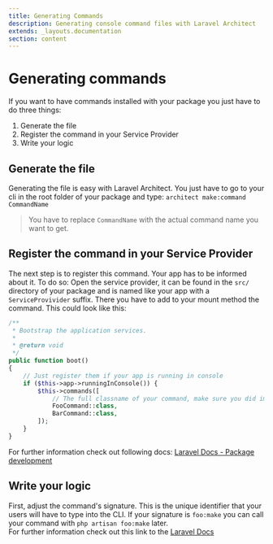 ```yaml
---
title: Generating Commands
description: Generating console command files with Laravel Architect
extends: _layouts.documentation
section: content
---
```


# Generating commands 
If you want to have commands installed with your package you just have to do three things:<br>
1. Generate the file<br>
2. Register the command in your Service Provider<br>
3. Write your logic<br>

## Generate the file
Generating the file is easy with Laravel Architect. You just have to go to your cli in the root folder of your package and type:
`architect make:command CommandName`
> You have to replace `CommandName` with the actual command name you want to get.

## Register the command in your Service Provider
The next step is to register this command. Your app has to be informed about it. To do so:  Open the service provider, it can be found in the `src/` directory of your package and is named like your app with a `ServiceProvivider` suffix.
There you have to add to your mount method the command. This could look like this:
```php
/**
 * Bootstrap the application services.
 *
 * @return void
 */
public function boot()
{
    // Just register them if your app is running in console
    if ($this->app->runningInConsole()) { 
        $this->commands([
            // The full classname of your command, make sure you did import them.
            FooCommand::class, 
            BarCommand::class,
        ]);
    }
}
```
For further information check out following docs: [Laravel Docs - Package development](https://laravel.com/docs/7.x/packages#commands)

## Write your logic
First, adjust the command's signature. This is the unique identifier that your users will have to type into the CLI. If your signature is `foo:make` you can call your command with `php artisan foo:make` later.<br>
For further information check out this link to the [Laravel Docs](https://laravel.com/docs/7.x/artisan#writing-commands)